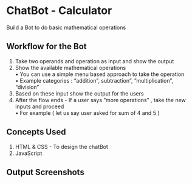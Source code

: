 # ChatBot - Calculator
Build a Bot to do basic mathematical operations

## Workflow for the Bot
1. Take two operands and operation as input and show the output
2. Show the available mathematical operations<br>
    • You can use a simple menu based approach to take the operation<br>
    • Example categories : “addition”, subtraction”, ”multiplication”, “division”
3. Based on these input show the output for the users
4. After the flow ends - If a user says ”more operations” , take the new inputs and proceed<br>
    • For example ( let us say user asked for sum of 4 and 5 )
    
## Concepts Used
1. HTML & CSS - To design the chatBot
2. JavaScript 

## Output Screenshots
